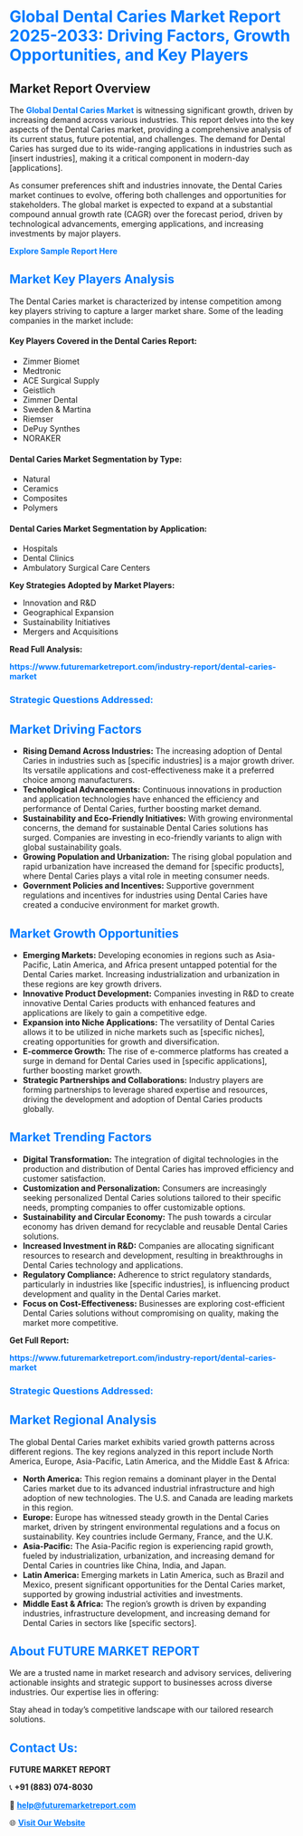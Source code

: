 <h1 style="color: #007BFF;">Global Dental Caries Market Report 2025-2033: Driving Factors, Growth Opportunities, and Key Players</h1>

<section id="overview">
<h2>Market Report Overview</h2>
<p>The <a href="https://www.futuremarketreport.com/industry-report/dental-caries-market" style="color: #007BFF; text-decoration: none;"><strong>Global Dental Caries Market</strong></a> is witnessing significant growth, driven by increasing demand across various industries. This report delves into the key aspects of the Dental Caries market, providing a comprehensive analysis of its current status, future potential, and challenges. The demand for Dental Caries has surged due to its wide-ranging applications in industries such as [insert industries], making it a critical component in modern-day [applications].</p>
<p>As consumer preferences shift and industries innovate, the Dental Caries market continues to evolve, offering both challenges and opportunities for stakeholders. The global market is expected to expand at a substantial compound annual growth rate (CAGR) over the forecast period, driven by technological advancements, emerging applications, and increasing investments by major players.</p>
</section>

<section id="overview">
<p><a href="https://www.futuremarketreport.com/request-sample/reportId=34385" style="color: #007BFF; text-decoration: none;"><strong>Explore Sample Report Here</strong></a></p>
</section>

<section id="key-players">
<h2 style="color: #007BFF;">Market Key Players Analysis</h2>
<p>The Dental Caries market is characterized by intense competition among key players striving to capture a larger market share. Some of the leading companies in the market include:</p>
<h4>Key Players Covered in the Dental Caries Report:</h4>
<ul><li>Zimmer Biomet</li><li>Medtronic</li><li>ACE Surgical Supply</li><li>Geistlich</li><li>Zimmer Dental</li><li>Sweden &amp; Martina</li><li>Riemser</li><li>DePuy Synthes</li><li>NORAKER</li></ul>
<h4>Dental Caries Market Segmentation by Type:</h4>
<ul><li>Natural</li><li>Ceramics</li><li>Composites</li><li>Polymers</li></ul>

<h4>Dental Caries Market Segmentation by Application:</h4>
<ul><li>Hospitals</li><li>Dental Clinics</li><li>Ambulatory Surgical Care Centers</li></ul>
<p><strong>Key Strategies Adopted by Market Players:</strong></p>
<ul>
<li>Innovation and R&D</li>
<li>Geographical Expansion</li>
<li>Sustainability Initiatives</li>
<li>Mergers and Acquisitions</li>
</ul>
</section>

<section>
<p><strong>Read Full Analysis: </strong></p><a href="https://www.futuremarketreport.com/industry-report/dental-caries-market" style="color: #007BFF; text-decoration: none;"><strong>https://www.futuremarketreport.com/industry-report/dental-caries-market</strong></a>
<h3 style="color: #007BFF;">Strategic Questions Addressed:</h3>
</section>

<section id="driving-factors">
<h2 style="color: #007BFF;">Market Driving Factors</h2>
<ul>
<li><strong>Rising Demand Across Industries:</strong> The increasing adoption of Dental Caries in industries such as [specific industries] is a major growth driver. Its versatile applications and cost-effectiveness make it a preferred choice among manufacturers.</li>
<li><strong>Technological Advancements:</strong> Continuous innovations in production and application technologies have enhanced the efficiency and performance of Dental Caries, further boosting market demand.</li>
<li><strong>Sustainability and Eco-Friendly Initiatives:</strong> With growing environmental concerns, the demand for sustainable Dental Caries solutions has surged. Companies are investing in eco-friendly variants to align with global sustainability goals.</li>
<li><strong>Growing Population and Urbanization:</strong> The rising global population and rapid urbanization have increased the demand for [specific products], where Dental Caries plays a vital role in meeting consumer needs.</li>
<li><strong>Government Policies and Incentives:</strong> Supportive government regulations and incentives for industries using Dental Caries have created a conducive environment for market growth.</li>
</ul>
</section>

<section id="growth-opportunities">
<h2 style="color: #007BFF;">Market Growth Opportunities</h2>
<ul>
<li><strong>Emerging Markets:</strong> Developing economies in regions such as Asia-Pacific, Latin America, and Africa present untapped potential for the Dental Caries market. Increasing industrialization and urbanization in these regions are key growth drivers.</li>
<li><strong>Innovative Product Development:</strong> Companies investing in R&D to create innovative Dental Caries products with enhanced features and applications are likely to gain a competitive edge.</li>
<li><strong>Expansion into Niche Applications:</strong> The versatility of Dental Caries allows it to be utilized in niche markets such as [specific niches], creating opportunities for growth and diversification.</li>
<li><strong>E-commerce Growth:</strong> The rise of e-commerce platforms has created a surge in demand for Dental Caries used in [specific applications], further boosting market growth.</li>
<li><strong>Strategic Partnerships and Collaborations:</strong> Industry players are forming partnerships to leverage shared expertise and resources, driving the development and adoption of Dental Caries products globally.</li>
</ul>
</section>

<section id="trending-factors">
<h2 style="color: #007BFF;">Market Trending Factors</h2>
<ul>
<li><strong>Digital Transformation:</strong> The integration of digital technologies in the production and distribution of Dental Caries has improved efficiency and customer satisfaction.</li>
<li><strong>Customization and Personalization:</strong> Consumers are increasingly seeking personalized Dental Caries solutions tailored to their specific needs, prompting companies to offer customizable options.</li>
<li><strong>Sustainability and Circular Economy:</strong> The push towards a circular economy has driven demand for recyclable and reusable Dental Caries solutions.</li>
<li><strong>Increased Investment in R&D:</strong> Companies are allocating significant resources to research and development, resulting in breakthroughs in Dental Caries technology and applications.</li>
<li><strong>Regulatory Compliance:</strong> Adherence to strict regulatory standards, particularly in industries like [specific industries], is influencing product development and quality in the Dental Caries market.</li>
<li><strong>Focus on Cost-Effectiveness:</strong> Businesses are exploring cost-efficient Dental Caries solutions without compromising on quality, making the market more competitive.</li>
</ul>
</section>

<section>
<p><strong>Get Full Report: </strong></p><a href="https://www.futuremarketreport.com/industry-report/dental-caries-market" style="color: #007BFF; text-decoration: none;"><strong>https://www.futuremarketreport.com/industry-report/dental-caries-market</strong></a>
<h3 style="color: #007BFF;">Strategic Questions Addressed:</h3>
</section>


<section id="regional-analysis">
<h2 style="color: #007BFF;">Market Regional Analysis</h2>
<p>The global Dental Caries market exhibits varied growth patterns across different regions. The key regions analyzed in this report include North America, Europe, Asia-Pacific, Latin America, and the Middle East & Africa:</p>
<ul>
<li><strong>North America:</strong> This region remains a dominant player in the Dental Caries market due to its advanced industrial infrastructure and high adoption of new technologies. The U.S. and Canada are leading markets in this region.</li>
<li><strong>Europe:</strong> Europe has witnessed steady growth in the Dental Caries market, driven by stringent environmental regulations and a focus on sustainability. Key countries include Germany, France, and the U.K.</li>
<li><strong>Asia-Pacific:</strong> The Asia-Pacific region is experiencing rapid growth, fueled by industrialization, urbanization, and increasing demand for Dental Caries in countries like China, India, and Japan.</li>
<li><strong>Latin America:</strong> Emerging markets in Latin America, such as Brazil and Mexico, present significant opportunities for the Dental Caries market, supported by growing industrial activities and investments.</li>
<li><strong>Middle East & Africa:</strong> The region’s growth is driven by expanding industries, infrastructure development, and increasing demand for Dental Caries in sectors like [specific sectors].</li>
</ul>
</section>

<footer>
<h2 style="color: #007BFF;">About FUTURE MARKET REPORT</h2>
<p>We are a trusted name in market research and advisory services, delivering actionable insights and strategic support to businesses across diverse industries. Our expertise lies in offering:</p>

<p>Stay ahead in today’s competitive landscape with our tailored research solutions.</p>

<h2 style="color: #007BFF;">Contact Us:</h2>
<p><strong>FUTURE MARKET REPORT</strong></p>
<p>📞 <strong>+91 (883) 074-8030</strong></p>
<p>📧 <strong><a href="mailto:help@futuremarketreport.com" style="color: #007BFF;">help@futuremarketreport.com</a></strong></p>
<p>🌐 <strong><a href="https://www.futuremarketreport.com/" style="color: #007BFF;">Visit Our Website</a></strong></p>
</footer>